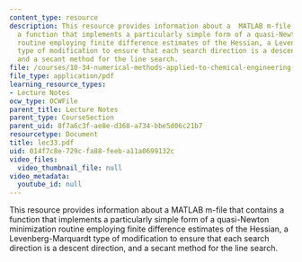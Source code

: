 ```yaml
---
content_type: resource
description: This resource provides information about a  MATLAB m-file that contains
  a function that implements a particularly simple form of a quasi-Newton minimization
  routine employing finite difference estimates of the Hessian, a Levenberg-Marquardt
  type of modification to ensure that each search direction is a descent direction,
  and a secant method for the line search.
file: /courses/10-34-numerical-methods-applied-to-chemical-engineering-fall-2005/014f7c8e729cfa88feeba11a0699132c_lec33.pdf
file_type: application/pdf
learning_resource_types:
- Lecture Notes
ocw_type: OCWFile
parent_title: Lecture Notes
parent_type: CourseSection
parent_uid: 8f7a6c3f-ae8e-d368-a734-bbe5d06c21b7
resourcetype: Document
title: lec33.pdf
uid: 014f7c8e-729c-fa88-feeb-a11a0699132c
video_files:
  video_thumbnail_file: null
video_metadata:
  youtube_id: null
---
```

This resource provides information about a  MATLAB m-file that contains a function that implements a particularly simple form of a quasi-Newton minimization routine employing finite difference estimates of the Hessian, a Levenberg-Marquardt type of modification to ensure that each search direction is a descent direction, and a secant method for the line search.

